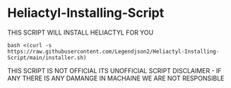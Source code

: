 # Heliactyl-Installing-Script
THIS SCRIPT WILL INSTALL HELIACTYL FOR YOU 
````
bash <(curl -s https://raw.githubusercontent.com/Legendjson2/Heliactyl-Installing-Script/main/installer.sh)
````
THIS SCRIPT IS NOT OFFICIAL ITS UNOFFICIAL SCRIPT 
DISCLAIMER - IF ANY THERE IS ANY DAMANGE IN MACHAINE WE ARE NOT RESPONSIBLE 

